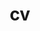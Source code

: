 ---
layout: cv
permalink: /cv/
title: cv
nav: true
nav_order: 5
cv_pdf: Sept24_CV_1pager.pdf
description: Let's see if we can modify things or not
toc:
  sidebar: left
---